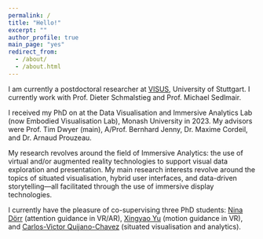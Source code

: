 ```yaml
---
permalink: /
title: "Hello!"
excerpt: ""
author_profile: true
main_page: "yes"
redirect_from:
  - /about/
  - /about.html
---
```


I am currently a postdoctoral researcher at <a href="https://www.visus.uni-stuttgart.de/en/" target="_blank">VISUS</a>, University of Stuttgart. I currently work with Prof. Dieter Schmalstieg and Prof. Michael Sedlmair.

I received my PhD on at the Data Visualisation and Immersive Analytics Lab (now Embodied Visualisation Lab), Monash University in 2023. My advisors were Prof. Tim Dwyer (main), A/Prof. Bernhard Jenny, Dr. Maxime Cordeil, and Dr. Arnaud Prouzeau.

My research revolves around the field of Immersive Analytics: the use of virtual and/or augmented reality technologies to support visual data exploration and presentation. My main research interests revolve around the topics of situated visualisation, hybrid user interfaces, and data-driven storytelling—all facilitated through the use of immersive display technologies.

I currently have the pleasure of co-supervising three PhD students: <a href="https://visvar.github.io/members/nina_doerr.html" target="_blank">Nina Dörr</a> (attention guidance in VR/AR), <a href="https://visvar.github.io/members/xingyao_yu.html" target="_blank">Xingyao Yu</a> (motion guidance in VR), and <a href="https://visvar.github.io/members/carlos-victor_quijano-chavez.html" target="_blank">Carlos-Victor Quijano-Chavez</a> (situated visualisation and analytics).